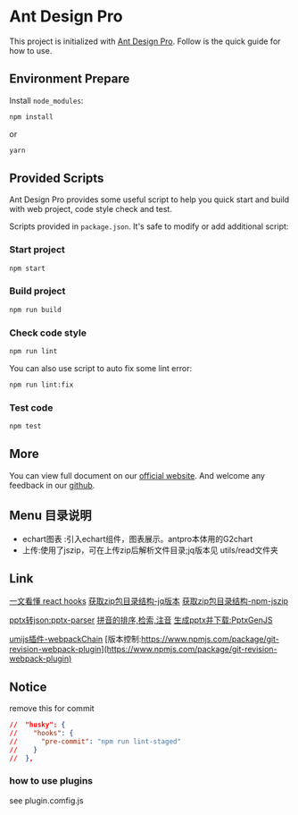 # Ant Design Pro

This project is initialized with [Ant Design Pro](https://pro.ant.design). Follow is the quick guide for how to use.

## Environment Prepare

Install `node_modules`:

```bash
npm install
```

or

```bash
yarn
```

## Provided Scripts

Ant Design Pro provides some useful script to help you quick start and build with web project, code style check and test.

Scripts provided in `package.json`. It's safe to modify or add additional script:

### Start project

```bash
npm start
```

### Build project

```bash
npm run build
```

### Check code style

```bash
npm run lint
```

You can also use script to auto fix some lint error:

```bash
npm run lint:fix
```

### Test code

```bash
npm test
```

## More

You can view full document on our [official website](https://pro.ant.design). And welcome any feedback in our [github](https://github.com/ant-design/ant-design-pro).

## Menu 目录说明
- echart图表 :引入echart组件，图表展示。antpro本体用的G2chart
- 上传:使用了jszip，可在上传zip后解析文件目录;jq版本见 utils/read文件夹
## Link
[一文看懂 react hooks](https://blog.csdn.net/landl_ww/article/details/102158814)
[获取zip包目录结构-jq版本](http://gildas-lormeau.github.io/zip.js/demos/demo2.html)
[获取zip包目录结构-npm-jszip](https://stuk.github.io/jszip/documentation/examples/read-local-file-api.html)

[pptx转json:pptx-parser](https://www.npmjs.com/package/pptx-parser)
[拼音的排序,检索,注音](https://github.com/hotoo/pinyin)
[生成pptx并下载:PptxGenJS](https://gitbrent.github.io/PptxGenJS/)

[umijs插件-webpackChain](https://github.com/Yatoo2018/webpack-chain/tree/zh-cmn-Hans)
[版本控制:https://www.npmjs.com/package/git-revision-webpack-plugin](https://www.npmjs.com/package/git-revision-webpack-plugin)
## Notice
remove this for commit
```package.json
//  "husky": {
//    "hooks": {
//      "pre-commit": "npm run lint-staged"
//    }
//  },
```

### how to use plugins
see plugin.comfig.js

